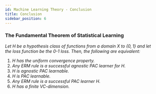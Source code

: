 ```yaml
---
id: Machine Learning Theory - Conclusion
title: Conclusion
sidebar_position: 6
---
```


### The Fundamental Theorem of Statistical Learning

*Let $H$ be a hypothesis class of functions from a domain $X$ to $\{0, 1\}$ and let the loss function be the 0-1 loss. Then, the following are equivalent:*
1. *$H$ has the uniform convergence property.*
2. *Any ERM rule is a successful agnostic PAC learner for $H$.*
3. *$H$ is agnostic PAC learnable.*
4. *$H$ is PAC learnable.*
5. *Any ERM rule is a successful PAC learner $H$.*
6. *H has a finite VC-dimension.*